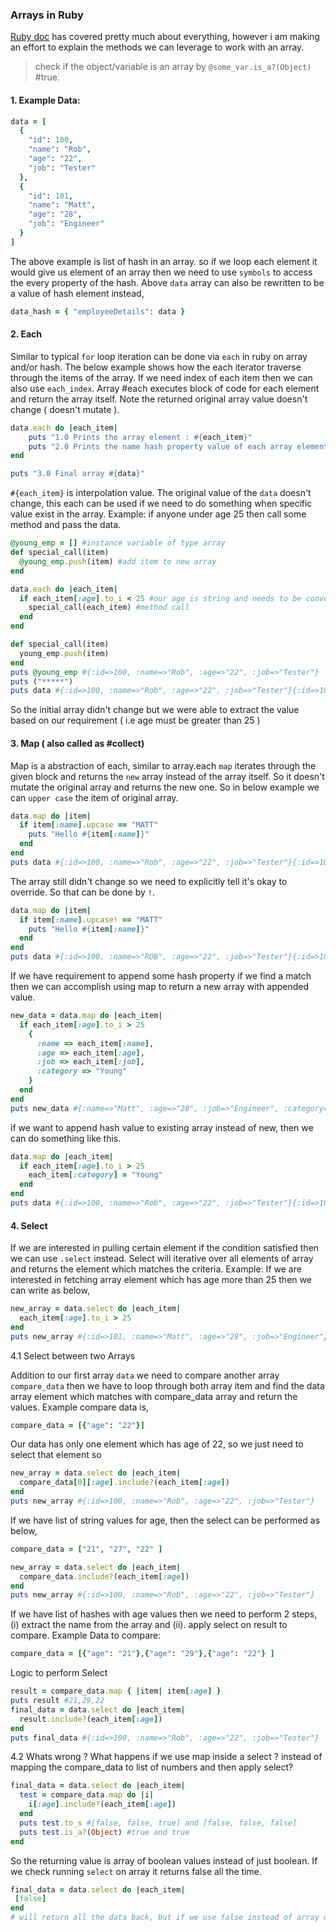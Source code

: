 ### Arrays in Ruby

[Ruby doc](https://ruby-doc.org/core-2.4.1/Array.html#method-i-each) has covered pretty much about everything, however i am making an effort to explain the methods we can leverage to work with an array.

> check if the object/variable is an array by `@some_var.is_a?(Object)` #true.

#### 1. Example Data:

```ruby
data = [
  {
    "id": 100,
    "name": "Rob",
    "age": "22",
    "job": "Tester"
  },
  {
    "id": 101,
    "name": "Matt",
    "age": "28",
    "job": "Engineer"
  }
]
```
The above example is list of hash in an array. so if we loop each element it would give us element of an array then we need to use `symbols` to access the every property of the hash. Above `data` array can also be rewritten to be a value of hash element instead,
```ruby
data_hash = { "employeeDetails": data }
```

#### 2. Each  

Similar to typical `for` loop iteration can be done via `each` in ruby on array and/or hash. The below example shows how the each iterator traverse through the items of the array. If we need index of each item then we can also use `each_index`. Array #each executes block of code for each element and return the array itself. Note the returned original array value doesn't change ( doesn't mutate ).

```ruby
data.each do |each_item|
    puts "1.0 Prints the array element : #{each_item}"
    puts "2.0 Prints the name hash property value of each array element : #{each_item[:name]}"
end

puts "3.0 Final array #{data}"
```
`#{each_item}` is interpolation value. The original value of the `data` doesn't change, this each can be used if we need to do something when specific value exist in the array. Example: if anyone under age 25 then call some method and pass the data.
``` ruby
@young_emp = [] #instance variable of type array
def special_call(item)
  @young_emp.push(item) #add item to new array
end

data.each do |each_item|
  if each_item[:age].to_i < 25 #our age is string and needs to be converted to integer so `to_i`
    special_call(each_item) #method call
  end
end

def special_call(item)
  young_emp.push(item)
end
puts @young_emp #{:id=>100, :name=>"Rob", :age=>"22", :job=>"Tester"}
puts ("*****")
puts data #{:id=>100, :name=>"Rob", :age=>"22", :job=>"Tester"}{:id=>101, :name=>"Matt", :age=>"28", :job=>"Engineer"}
```
So the initial array didn't change but we were able to extract the value based on our requirement ( i.e age must be greater than 25 )

#### 3. Map ( also called as #collect)

Map is a abstraction of each, similar to array.each `map` iterates through the given block and returns the `new` array instead of the array itself. So it doesn't mutate the original array and returns the new one. So in below example we can `upper case` the item of original array.

```ruby
data.map do |item|
  if item[:name].upcase == "MATT"
    puts "Hello #{item[:name]}"
  end
end
puts data #{:id=>100, :name=>"Rob", :age=>"22", :job=>"Tester"}{:id=>101, :name=>"Matt", :age=>"28", :job=>"Engineer"}
```
The array still didn't change so we need to explicitly tell it's okay to override. So that can be done by `!`.
```ruby
data.map do |item|
  if item[:name].upcase! == "MATT"
    puts "Hello #{item[:name]}"
  end
end
puts data #{:id=>100, :name=>"ROB", :age=>"22", :job=>"Tester"}{:id=>101, :name=>"MATT", :age=>"28", :job=>"Engineer"}
```
If we have requirement to append some hash property if we find a match then we can accomplish using map to return a new array with appended value.
```ruby
new_data = data.map do |each_item|
  if each_item[:age].to_i > 25
    {
      :name => each_item[:name],
      :age => each_item[:age],
      :job => each_item[:job],
      :category => "Young"
    }
  end
end
puts new_data #{:name=>"Matt", :age=>"28", :job=>"Engineer", :category=>"Young"}
```
if we want to append hash value to existing array instead of new, then we can do something like this.
```ruby
data.map do |each_item|
  if each_item[:age].to_i > 25
    each_item[:category] = "Young"
  end
end
puts data #{:id=>100, :name=>"Rob", :age=>"22", :job=>"Tester"}{:id=>101, :name=>"Matt", :age=>"28", :job=>"Engineer", :category=>"Young"}
```

#### 4. Select

If we are interested in pulling certain element if the condition satisfied then we can use `.select` instead. Select will iterative over all elements of array and returns the element which matches the criteria. Example: If we are interested in fetching array element which has age more than 25 then we can write as below,
```ruby
new_array = data.select do |each_item|
  each_item[:age].to_i > 25
end
puts new_array #{:id=>101, :name=>"Matt", :age=>"28", :job=>"Engineer"}
```
4.1 Select between two Arrays

Addition to our first array `data` we need to compare another array `compare_data` then we have to loop through both array item and find the data array element which matches with compare_data array and return the values. Example compare data is,
```ruby
compare_data = [{"age": "22"}]
```
Our data has only one element which has age of 22, so we just need to select that element so
```ruby
new_array = data.select do |each_item|
  compare_data[0][:age].include?(each_item[:age])
end
puts new_array #{:id=>100, :name=>"Rob", :age=>"22", :job=>"Tester"}
```
If we have list of string values for age, then the select can be performed as below,
```ruby
compare_data = ["21", "27", "22" ]

new_array = data.select do |each_item|
  compare_data.include?(each_item[:age])
end
puts new_array #{:id=>100, :name=>"Rob", :age=>"22", :job=>"Tester"}
```
If we have list of hashes with age values then we need to perform 2 steps, (i) extract the name from the array and (ii). apply select on result to compare.
Example Data to compare:   
```ruby
compare_data = [{"age": "21"},{"age": "29"},{"age": "22"} ]
```
Logic to perform Select
```ruby
result = compare_data.map { |item| item[:age] }
puts result #21,29,22
final_data = data.select do |each_item|
  result.include?(each_item[:age])
end
puts final_data #{:id=>100, :name=>"Rob", :age=>"22", :job=>"Tester"}
```
4.2 Whats wrong ?
What happens if we use map inside a select ? instead of mapping the compare_data to list of numbers and then apply select?
```ruby
final_data = data.select do |each_item|
  test = compare_data.map do |i|
    i[:age].include?(each_item[:age])
  end
  puts test.to_s #[false, false, true] and [false, false, false]
  puts test.is_a?(Object) #true and true
end
```
So the returning value is array of boolean values instead of just boolean. If we check running `select` on array it returns false all the time.
```ruby
final_data = data.select do |each_item|
 [false]
end
# will return all the data back, but if we use false instead of array of false it will return nil.
```

